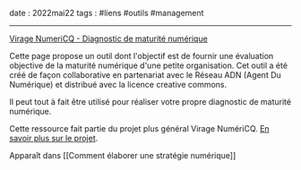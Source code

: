 date : 2022mai22
tags : #liens #outils #management 

---------

[Virage NumeriCQ - Diagnostic de maturité numérique](https://docs.google.com/spreadsheets/d/1d77BekbvXFDBTZjhSDKhZvQjIY2dtMNPZPDiyw-Nq2Y/edit#gid=963154001)

Cette page propose un outil dont l'objectif est de fournir une évaluation objective de la maturité numérique d'une petite organisation. Cet outil a été créé de façon collaborative en partenariat avec le Réseau ADN (Agent Du Numérique) et distribué avec la licence creative commons.

Il peut tout à fait être utilisé pour réaliser votre propre diagnostic de maturité numérique. 


Cette ressource fait partie du projet plus général Virage NumériCQ. [En savoir plus sur le projet](obsidian://open?vault=MuseumXTD%20(site%20internet)&file=Virage%20NumeriCQ). 

Apparaît dans [[Comment élaborer une stratégie numérique]]